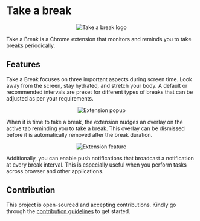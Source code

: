 # Take a break

<p align="center" width="100%">
	<img src="https://github.com/prajwalkulkarni/take-a-break/assets/22348265/99b74373-8a51-4d74-ac51-7e35403abaaf" alt="Take a break logo" />
</p>
Take a Break is a Chrome extension that monitors and reminds you to take breaks periodically.

## Features

Take a Break focuses on three important aspects during screen time. Look away from the screen, stay hydrated, and stretch your body. A default or recommended intervals are preset for different types of breaks that can be adjusted as per your requirements.

<p align="center" width="100%">
	<img src="https://github.com/prajwalkulkarni/take-a-break/assets/22348265/46ff926f-7aa6-4cb1-a567-bff69bbca66d" alt="Extension popup"/>
</p>
When it is time to take a break, the extension nudges an overlay on the active tab reminding you to take a break.
This overlay can be dismissed before it is automatically removed after the break duration.
<p align="center" width="100%">
	<img src="https://github.com/prajwalkulkarni/take-a-break/assets/22348265/9ea4b2a6-2a6c-43b3-9139-a9fedc965db1" alt="Extension feature""/>
</p>
Additionally, you can enable push notifications that broadcast a notification at every break interval. This is especially useful when you perform tasks across browser and other applications.

## Contribution

This project is open-sourced and accepting contributions. Kindly go through the [contribution guidelines](CONTRIBUTING.md) to get started.
